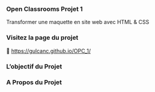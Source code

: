  
### Open Classrooms Projet 1

Transformer une maquette en site web avec HTML & CSS

### Visitez la page du projet
🔗 https://gulcanc.github.io/OPC_1/

### L’objectif du Projet


### A Propos du Projet



